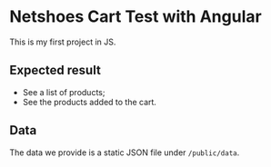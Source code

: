 # Netshoes Cart Test with Angular
This is my first project in JS.

## Expected result

* See a list of products;
* See the products added to the cart.

## Data

The data we provide is a static JSON file under `/public/data`.